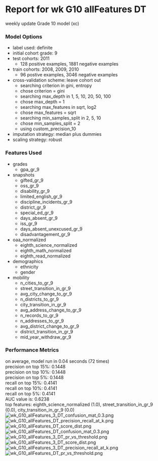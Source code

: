 # Report for wk G10 allFeatures DT
weekly update Grade 10 model (xc)

### Model Options
* label used: definite
* initial cohort grade: 9
* test cohorts: 2011
	 * 128 positive examples, 1881 negative examples
* train cohorts: 2008, 2009, 2010
	 * 96 postive examples, 3046 negative examples
* cross-validation scheme: leave cohort out
	 * searching criterion in gini, entropy
	 * chose criterion = gini
	 * searching max_depth in 1, 5, 10, 20, 50, 100
	 * chose max_depth = 1
	 * searching max_features in sqrt, log2
	 * chose max_features = sqrt
	 * searching min_samples_split in 2, 5, 10
	 * chose min_samples_split = 2
	 * using custom_precision_10
* imputation strategy: median plus dummies
* scaling strategy: robust

### Features Used
* grades
	 * gpa_gr_9
* snapshots
	 * gifted_gr_9
	 * oss_gr_9
	 * disability_gr_9
	 * limited_english_gr_9
	 * discipline_incidents_gr_9
	 * district_gr_9
	 * special_ed_gr_9
	 * days_absent_gr_9
	 * iss_gr_9
	 * days_absent_unexcused_gr_9
	 * disadvantagement_gr_9
* oaa_normalized
	 * eighth_science_normalized
	 * eighth_math_normalized
	 * eighth_read_normalized
* demographics
	 * ethnicity
	 * gender
* mobility
	 * n_cities_to_gr_9
	 * street_transition_in_gr_9
	 * avg_city_change_to_gr_9
	 * n_districts_to_gr_9
	 * city_transition_in_gr_9
	 * avg_address_change_to_gr_9
	 * n_records_to_gr_9
	 * n_addresses_to_gr_9
	 * avg_district_change_to_gr_9
	 * district_transition_in_gr_9
	 * mid_year_withdraw_gr_9

### Performance Metrics
on average, model run in 0.04 seconds (72 times) <br/>precision on top 15%: 0.1448 <br/>precision on top 10%: 0.1448 <br/>precision on top 5%: 0.1448 <br/>recall on top 15%: 0.4141 <br/>recall on top 10%: 0.4141 <br/>recall on top 5%: 0.4141 <br/>AUC value is: 0.6238 <br/>top features: eighth_science_normalized (1.0), street_transition_in_gr_9 (0.0), city_transition_in_gr_9 (0.0)
![wk_G10_allFeatures_3_DT_confusion_mat_0.3.png](figs/wk_G10_allFeatures_3_DT_confusion_mat_0.3.png)
![wk_G10_allFeatures_DT_precision_recall_at_k.png](figs/wk_G10_allFeatures_DT_precision_recall_at_k.png)
![wk_G10_allFeatures_DT_score_dist.png](figs/wk_G10_allFeatures_DT_score_dist.png)
![wk_G10_allFeatures_DT_confusion_mat_0.3.png](figs/wk_G10_allFeatures_DT_confusion_mat_0.3.png)
![wk_G10_allFeatures_3_DT_pr_vs_threshold.png](figs/wk_G10_allFeatures_3_DT_pr_vs_threshold.png)
![wk_G10_allFeatures_3_DT_score_dist.png](figs/wk_G10_allFeatures_3_DT_score_dist.png)
![wk_G10_allFeatures_3_DT_precision_recall_at_k.png](figs/wk_G10_allFeatures_3_DT_precision_recall_at_k.png)
![wk_G10_allFeatures_DT_pr_vs_threshold.png](figs/wk_G10_allFeatures_DT_pr_vs_threshold.png)
